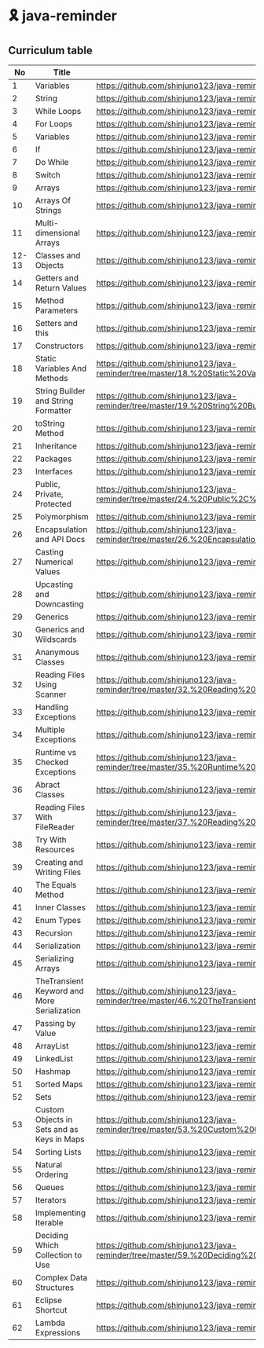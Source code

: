 # 🎗️ java-reminder


## Curriculum table
|No|Title|Link|
|--|-----|----|
|1|Variables|https://github.com/shinjuno123/java-reminder/tree/master/1.%20Variables|
|2|String|https://github.com/shinjuno123/java-reminder/tree/master/2.%20String|
|3|While Loops|https://github.com/shinjuno123/java-reminder/tree/master/3.%20While%20Loops|
|4|For Loops|https://github.com/shinjuno123/java-reminder/tree/master/4.%20For%20Loops|
|5|Variables|https://github.com/shinjuno123/java-reminder/tree/master/1.%20Variables|
|6|If|https://github.com/shinjuno123/java-reminder/tree/master/5.%20If|
|7|Do While|https://github.com/shinjuno123/java-reminder/tree/master/7.%20Do%20While|
|8|Switch|https://github.com/shinjuno123/java-reminder/tree/master/8.%20Switch|
|9|Arrays|https://github.com/shinjuno123/java-reminder/tree/master/9.%20Arrays|
|10|Arrays Of Strings|https://github.com/shinjuno123/java-reminder/tree/master/10.%20Arrays%20Of%20Strings|
|11|Multi-dimensional Arrays|https://github.com/shinjuno123/java-reminder/tree/master/11.%20Multi-dimensional%20Arrays|
|12-13|Classes and Objects|https://github.com/shinjuno123/java-reminder/tree/master/12-13.%20Classes%20and%20Objects|
|14|Getters and Return Values|https://github.com/shinjuno123/java-reminder/tree/master/14.%20Getters%20and%20Return%20Values|
|15|Method Parameters|https://github.com/shinjuno123/java-reminder/tree/master/15.%20Method%20Parameters|
|16|Setters and this|https://github.com/shinjuno123/java-reminder/tree/master/16.%20Setters%20and%20this|
|17|Constructors|https://github.com/shinjuno123/java-reminder/tree/master/17.%20Constructors|
|18|Static Variables And Methods|https://github.com/shinjuno123/java-reminder/tree/master/18.%20Static%20Variables%20And%20Methods|
|19|String Builder and String Formatter|https://github.com/shinjuno123/java-reminder/tree/master/19.%20String%20Builder%20and%20String%20Formatter|
|20|toString Method|https://github.com/shinjuno123/java-reminder/tree/master/20.%20toString%20Method|
|21|Inheritance|https://github.com/shinjuno123/java-reminder/tree/master/21.%20Inheritance|
|22|Packages|https://github.com/shinjuno123/java-reminder/tree/master/22.%20Packages|
|23|Interfaces|https://github.com/shinjuno123/java-reminder/tree/master/23.%20Interfaces|
|24|Public, Private, Protected|https://github.com/shinjuno123/java-reminder/tree/master/24.%20Public%2C%20Private%2C%20Protected|
|25|Polymorphism|https://github.com/shinjuno123/java-reminder/tree/master/25.%20Polymorphism|
|26|Encapsulation and API Docs|https://github.com/shinjuno123/java-reminder/tree/master/26.%20Encapsulation%20and%20API%20Docs|
|27|Casting Numerical Values|https://github.com/shinjuno123/java-reminder/tree/master/27.%20Casting%20Numerical%20Values|
|28|Upcasting and Downcasting|https://github.com/shinjuno123/java-reminder/tree/master/28.%20Upcasting%20and%20Downcasting|
|29|Generics|https://github.com/shinjuno123/java-reminder/tree/master/29.%20Generics|
|30|Generics and Wildscards|https://github.com/shinjuno123/java-reminder/tree/master/30.%20Generics%20and%20Wildscards|
|31|Ananymous Classes|https://github.com/shinjuno123/java-reminder/tree/master/31.%20Ananymous%20Classes|
|32|Reading Files Using Scanner|https://github.com/shinjuno123/java-reminder/tree/master/32.%20Reading%20Files%20Using%20Scanner|
|33|Handling Exceptions|https://github.com/shinjuno123/java-reminder/tree/master/33.%20Handling%20Exceptions|
|34|Multiple Exceptions|https://github.com/shinjuno123/java-reminder/tree/master/34.%20Multiple%20Exceptions|
|35|Runtime vs Checked Exceptions|https://github.com/shinjuno123/java-reminder/tree/master/35.%20Runtime%20vs%20Checked%20Exceptions|
|36|Abract Classes|https://github.com/shinjuno123/java-reminder/tree/master/36.%20Abract%20Classes|
|37|Reading Files With FileReader|https://github.com/shinjuno123/java-reminder/tree/master/37.%20Reading%20Files%20With%20FileReader|
|38|Try With Resources|https://github.com/shinjuno123/java-reminder/tree/master/38.%20Try%20With%20Resources|
|39|Creating and Writing Files|https://github.com/shinjuno123/java-reminder/tree/master/39.%20Creating%20and%20Writing%20Files|
|40|The Equals Method|https://github.com/shinjuno123/java-reminder/tree/master/40.%20The%20Equals%20Method|
|41|Inner Classes|https://github.com/shinjuno123/java-reminder/tree/master/41.%20Inner%20Classes|
|42|Enum Types|https://github.com/shinjuno123/java-reminder/tree/master/42.%20Enum%20Types|
|43|Recursion|https://github.com/shinjuno123/java-reminder/tree/master/43.%20Recursion|
|44|Serialization|https://github.com/shinjuno123/java-reminder/tree/master/44.%20Serialization|
|45|Serializing Arrays|https://github.com/shinjuno123/java-reminder/tree/master/45.%20Serializing%20Arrays|
|46|TheTransient Keyword and More Serialization|https://github.com/shinjuno123/java-reminder/tree/master/46.%20TheTransient%20Keyword%20and%20More%20Serialization|
|47|Passing by Value|https://github.com/shinjuno123/java-reminder/tree/master/47.%20Passing%20by%20Value|
|48|ArrayList|https://github.com/shinjuno123/java-reminder/tree/master/48.%20ArrayList|
|49|LinkedList|https://github.com/shinjuno123/java-reminder/tree/master/49.%20LinkedList|
|50|Hashmap|https://github.com/shinjuno123/java-reminder/tree/master/50.%20Hashmap|
|51|Sorted Maps|https://github.com/shinjuno123/java-reminder/tree/master/51.%20Sorted%20Maps|
|52|Sets|https://github.com/shinjuno123/java-reminder/tree/master/52.%20Sets|
|53|Custom Objects in Sets and as Keys in Maps|https://github.com/shinjuno123/java-reminder/tree/master/53.%20Custom%20Objects%20in%20Sets%20and%20as%20Keys%20in%20Maps|
|54|Sorting Lists|https://github.com/shinjuno123/java-reminder/tree/master/54.%20Sorting%20Lists|
|55|Natural Ordering|https://github.com/shinjuno123/java-reminder/tree/master/55.%20Natural%20Ordering|
|56|Queues|https://github.com/shinjuno123/java-reminder/tree/master/56.%20Queues|
|57|Iterators|https://github.com/shinjuno123/java-reminder/tree/master/57.%20Iterators|
|58|Implementing Iterable|https://github.com/shinjuno123/java-reminder/tree/master/58.%20ImplementingIterable|
|59|Deciding Which Collection to Use|https://github.com/shinjuno123/java-reminder/tree/master/59.%20Deciding%20Which%20Collection%20to%20Use|
|60|Complex Data Structures|https://github.com/shinjuno123/java-reminder/tree/master/60.%20Complex%20Data%20Structures|
|61|Eclipse Shortcut|https://github.com/shinjuno123/java-reminder/tree/master/61.%20Eclipse%20Shortcut|
|62|Lambda Expressions|https://github.com/shinjuno123/java-reminder/tree/master/62.%20Lambda%20Expressions|



